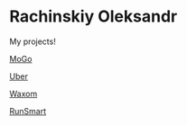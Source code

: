 # Rachinskiy Oleksandr
My projects!

[MoGo](https://alexjwild.github.io/MoGo/ "MoGo-lending page")

[Uber](https://alexjwild.github.io/Uber/src)

[Waxom](https://alexjwild.github.io/Waxom/)

[RunSmart](https://alexjwild.github.io/RunSmart/)
